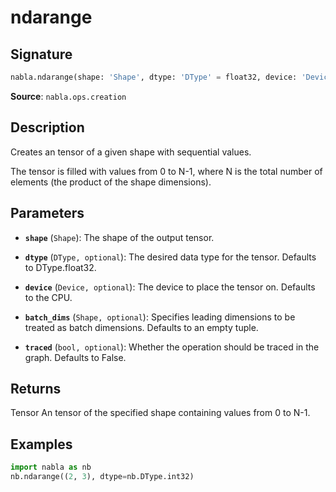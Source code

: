 # ndarange

## Signature

```python
nabla.ndarange(shape: 'Shape', dtype: 'DType' = float32, device: 'Device' = Device(type=cpu,id=0), batch_dims: 'Shape' = (), traced: 'bool' = False) -> 'Tensor'
```

**Source**: `nabla.ops.creation`

## Description

Creates an tensor of a given shape with sequential values.

The tensor is filled with values from 0 to N-1, where N is the total
number of elements (the product of the shape dimensions).

## Parameters

- **`shape`** (`Shape`): The shape of the output tensor.

- **`dtype`** (`DType, optional`): The desired data type for the tensor. Defaults to DType.float32.

- **`device`** (`Device, optional`): The device to place the tensor on. Defaults to the CPU.

- **`batch_dims`** (`Shape, optional`): Specifies leading dimensions to be treated as batch dimensions. Defaults to an empty tuple.

- **`traced`** (`bool, optional`): Whether the operation should be traced in the graph. Defaults to False.

## Returns

Tensor
    An tensor of the specified shape containing values from 0 to N-1.

## Examples

```python
import nabla as nb
nb.ndarange((2, 3), dtype=nb.DType.int32)
```

